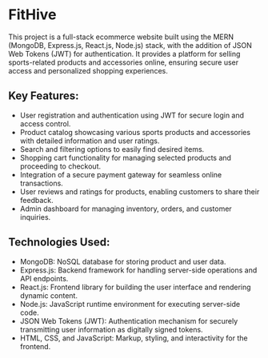 
# FitHive

This project is a full-stack ecommerce website built using the MERN (MongoDB, Express.js, React.js, Node.js) stack, with the addition of JSON Web Tokens (JWT) for authentication. It provides a platform for selling sports-related products and accessories online, ensuring secure user access and personalized shopping experiences.

## Key Features:

- User registration and authentication using JWT for secure login and access control.
- Product catalog showcasing various sports products and accessories with detailed information and user ratings.
- Search and filtering options to easily find desired items.
- Shopping cart functionality for managing selected products and proceeding to checkout.
- Integration of a secure payment gateway for seamless online transactions.
- User reviews and ratings for products, enabling customers to share their feedback.
- Admin dashboard for managing inventory, orders, and customer inquiries.

## Technologies Used:

- MongoDB: NoSQL database for storing product and user data.
- Express.js: Backend framework for handling server-side operations and API endpoints.
- React.js: Frontend library for building the user interface and rendering dynamic content.
- Node.js: JavaScript runtime environment for executing server-side code.
- JSON Web Tokens (JWT): Authentication mechanism for securely transmitting user information as digitally signed tokens.
- HTML, CSS, and JavaScript: Markup, styling, and interactivity for the frontend.
